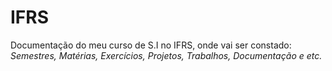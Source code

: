 # IFRS
Documentação do meu curso de S.I no IFRS, onde vai ser constado: *Semestres, Matérias, Exercícios, Projetos, Trabalhos, Documentação e etc.*
